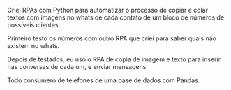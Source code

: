 Criei RPAs com Python para automatizar o processo de copiar e colar textos com imagens no whats de cada contato de um bloco de números de possíveis clientes.

Primeiro testo os números com outro RPA que criei para saber quais não existem no whats.

Depois de testados, eu uso o RPA de copia de imagem e texto para inserir nas conversas de cada um, e enviar mensagens.

Todo consumero de telefones de uma base de dados com Pandas.
